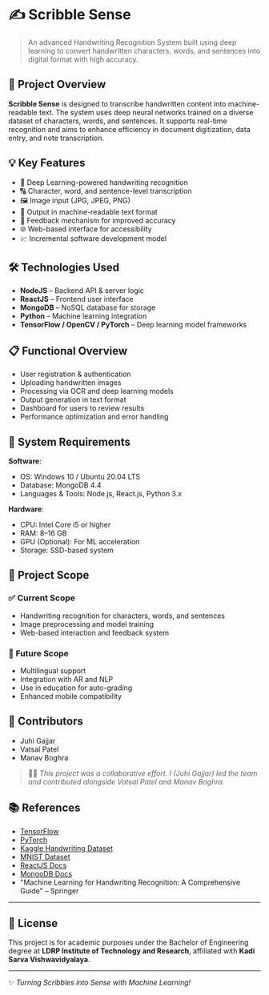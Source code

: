 # ✍️ Scribble Sense

> An advanced Handwriting Recognition System built using deep learning to convert handwritten characters, words, and sentences into digital format with high accuracy.

## 📌 Project Overview

**Scribble Sense** is designed to transcribe handwritten content into machine-readable text. The system uses deep neural networks trained on a diverse dataset of characters, words, and sentences. It supports real-time recognition and aims to enhance efficiency in document digitization, data entry, and note transcription.

## 💡 Key Features

- 🧠 Deep Learning-powered handwriting recognition
- 🔠 Character, word, and sentence-level transcription
- 🖼️ Image input (JPG, JPEG, PNG)
- 🧾 Output in machine-readable text format
- 💬 Feedback mechanism for improved accuracy
- 🌐 Web-based interface for accessibility
- 📈 Incremental software development model

## 🛠️ Technologies Used

- **NodeJS** – Backend API & server logic  
- **ReactJS** – Frontend user interface  
- **MongoDB** – NoSQL database for storage  
- **Python** – Machine learning integration  
- **TensorFlow / OpenCV / PyTorch** – Deep learning model frameworks

## 📋 Functional Overview

- User registration & authentication
- Uploading handwritten images
- Processing via OCR and deep learning models
- Output generation in text format
- Dashboard for users to review results
- Performance optimization and error handling

## 🔐 System Requirements

**Software**:
- OS: Windows 10 / Ubuntu 20.04 LTS
- Database: MongoDB 4.4
- Languages & Tools: Node.js, React.js, Python 3.x

**Hardware**:
- CPU: Intel Core i5 or higher
- RAM: 8–16 GB
- GPU (Optional): For ML acceleration
- Storage: SSD-based system

## 🎯 Project Scope

### ✅ Current Scope
- Handwriting recognition for characters, words, and sentences
- Image preprocessing and model training
- Web-based interaction and feedback system

### 🔮 Future Scope
- Multilingual support
- Integration with AR and NLP
- Use in education for auto-grading
- Enhanced mobile compatibility

## 👥 Contributors

- Juhi Gajjar  
- Vatsal Patel  
- Manav Boghra  

> 👩‍💼 *This project was a collaborative effort. I (Juhi Gajjar) led the team and contributed alongside Vatsal Patel and Manav Boghra.*

## 📚 References

- [TensorFlow](https://www.tensorflow.org/)  
- [PyTorch](https://pytorch.org/)  
- [Kaggle Handwriting Dataset](https://www.kaggle.com/)  
- [MNIST Dataset](http://yann.lecun.com/exdb/mnist/)  
- [ReactJS Docs](https://react.dev/)  
- [MongoDB Docs](https://www.mongodb.com/)  
- "Machine Learning for Handwriting Recognition: A Comprehensive Guide" – Springer  

---
## 📄 License

This project is for academic purposes under the Bachelor of Engineering degree at **LDRP Institute of Technology and Research**, affiliated with **Kadi Sarva Vishwavidyalaya**.

---

✨ _Turning Scribbles into Sense with Machine Learning!_
